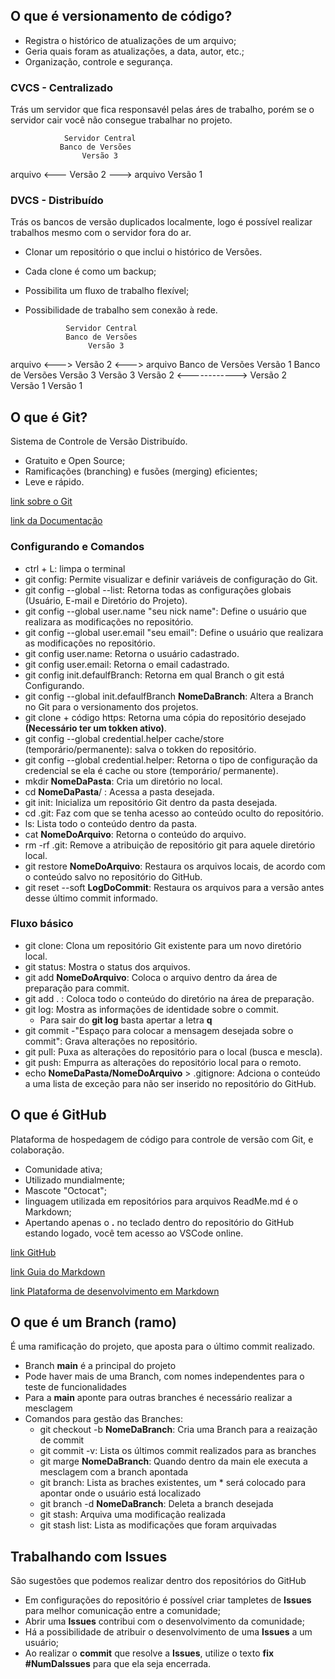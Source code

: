 ## O que é versionamento de código?
- Registra o histórico de atualizações de um arquivo;
- Geria quais foram as atualizações, a data, autor, etc.;
- Organização, controle e segurança.


### CVCS - Centralizado
Trás um servidor que fica responsavél pelas áres de trabalho, porém se o servidor cair você não consegue trabalhar no projeto.

                Servidor Central
               Banco de Versões    
                    Versão 3
arquivo <---        Versão 2        ---> arquivo
                    Versão 1


### DVCS - Distribuído
Trás os bancos de versão duplicados localmente, logo é possível realizar trabalhos mesmo com o servidor fora do ar.

- Clonar um repositório o que inclui o histórico de Versões.
- Cada clone é como um backup;
- Possibilita um fluxo de trabalho flexível;
- Possibilidade de trabalho sem conexão à rede.

               Servidor Central
               Banco de Versões    
                    Versão 3
arquivo <--->       Versão 2         <---> arquivo
Banco de Versões    Versão 1        Banco de Versões
Versão 3                             Versão 3
Versão 2         <------------>      Versão 2    
Versão 1                             Versão 1


## O que é Git?
Sistema de Controle de Versão Distribuído.
- Gratuito e Open Source;
- Ramificações (branching) e fusões (merging) eficientes;
- Leve e rápido.

[link sobre o Git](https://www.git-scm.com/about)

[link da Documentação](https://www.git-scm.com/doc)


### Configurando e Comandos
- ctrl + L: limpa o terminal
- git config: Permite visualizar e definir variáveis de configuração do Git.
- git config --global --list: Retorna todas as configurações globais (Usuário, E-mail e Diretório do Projeto).
- git config --global user.name "seu nick name": Define o usuário que realizara as modificações no repositório.
- git config --global user.email "seu email": Define o usuário que realizara as modificações no repositório.
- git config user.name: Retorna o usuário cadastrado.
- git config user.email: Retorna o email cadastrado.
- git config init.defaulfBranch: Retorna em qual Branch o git está Configurando.
- git config --global init.defaulfBranch **NomeDaBranch**: Altera a Branch no Git para o versionamento dos projetos.
- git clone + código https: Retorna uma cópia do repositório desejado **(Necessário ter um tokken ativo)**.
- git config --global credential.helper cache/store (temporário/permanente): salva o tokken do repositório.
- git config --global credential.helper: Retorna o tipo de configuração da credencial se ela é cache ou store (temporário/ permanente).
- mkdir **NomeDaPasta**: Cria um diretório no local.
- cd **NomeDaPasta**/ : Acessa a pasta desejada.
- git init: Inicializa um repositório Git dentro da pasta desejada.
- cd .git: Faz com que se tenha acesso ao conteúdo oculto do repositório.
- ls: Lista todo o conteúdo dentro da pasta.
- cat **NomeDoArquivo**: Retorna o conteúdo do arquivo.
- rm -rf .git: Remove a atribuição de repositório git para aquele diretório local.
- git restore **NomeDoArquivo**: Restaura os arquivos locais, de acordo com o conteúdo salvo no repositório do GitHub.
- git reset --soft **LogDoCommit**: Restaura os arquivos para a versão antes desse último commit informado.


### Fluxo básico
- git clone: Clona um repositório Git existente para um novo diretório local.
- git status: Mostra o status dos arquivos.
- git add **NomeDoArquivo**: Coloca o arquivo dentro da área de preparação para commit.
- git add . : Coloca todo o conteúdo do diretório na área de preparação.
- git log: Mostra as informações de identidade sobre o commit.
    - Para sair do **git log** basta apertar a letra **q**
- git commit -"Espaço para colocar a mensagem desejada sobre o commit": Grava alterações no repositório.
- git pull: Puxa as alterações do repositório para o local (busca e mescla).
- git push: Empurra as alterações do repositório local para o remoto.
- echo **NomeDaPasta/NomeDoArquivo** > .gitignore: Adciona o conteúdo a uma lista de exceção para não ser inserido no repositório do GitHub.


## O que é GitHub
Plataforma de hospedagem de código para controle de versão com Git, e colaboração.
- Comunidade ativa;
- Utilizado mundialmente;
- Mascote "Octocat";
- linguagem utilizada em repositórios para arquivos ReadMe.md é o Markdown;
- Apertando apenas o **.** no teclado dentro do repositório do GitHub estando logado, você tem acesso ao VSCode online.

[link GitHub](https://github.com/)

[link Guia do Markdown](https://docs.github.com/pt/get-started/writing-on-github/getting-started-with-writing-and-formatting-on-github/quickstart-for-writing-on-github)

[link Plataforma de desenvolvimento em Markdown](https://readme.so/pt)


## O que é um Branch (ramo)
É uma ramificação do projeto, que aposta para o último commit realizado.
- Branch **main** é a principal do projeto
- Pode haver mais de uma Branch, com nomes independentes para o teste de funcionalidades
- Para a **main** aponte para outras branches é necessário realizar a mesclagem
- Comandos para gestão das Branches: 
    - git checkout -b **NomeDaBranch**: Cria uma Branch para a reaização de commit
    - git commit -v: Lista os últimos commit realizados para as branches
    - git marge **NomeDaBranch**: Quando dentro da main ele executa a mesclagem com a branch apontada
    - git branch: Lista as braches existentes, um * será colocado para apontar onde o usuário está localizado
    - git branch -d **NomeDaBranch**: Deleta a branch desejada
    - git stash: Arquiva uma modificação realizada
    - git stash list: Lista as modificações que foram arquivadas


## Trabalhando com Issues
São sugestões que podemos realizar dentro dos repositórios do GitHub
- Em configurações do repositório é possível criar tampletes de **Issues** para melhor comunicação entre a comunidade;
- Abrir uma **Issues** contribui com o desenvolvimento da comunidade;
- Há a possibilidade de atribuir o desenvolvimento de uma **Issues** a um usuário;
- Ao realizar o **commit** que resolve a **Issues**, utilize o texto **fix #NumDaIssues** para que ela seja encerrada.
